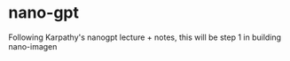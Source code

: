 # nano-gpt
Following Karpathy's nanogpt lecture + notes, this will be step 1 in building nano-imagen
